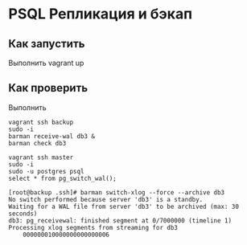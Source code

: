 # PSQL Репликация и бэкап

## Как запустить
Выполнить vagrant up 

## Как проверить
Выполнить 

```
vagrant ssh backup
sudo -i
barman receive-wal db3 &
barman check db3

vagrant ssh master
sudo -i
sudo -u postgres psql
select * from pg_switch_wal();

[root@backup .ssh]# barman switch-xlog --force --archive db3
No switch performed because server 'db3' is a standby.
Waiting for a WAL file from server 'db3' to be archived (max: 30 seconds)
db3: pg_receivewal: finished segment at 0/7000000 (timeline 1)
Processing xlog segments from streaming for db3
	000000010000000000000006
```